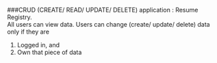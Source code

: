 ###CRUD (CREATE/ READ/ UPDATE/ DELETE) application : Resume Registry.   
All users can view data. Users can change (create/ update/ delete) data only if they are 
  1. Logged in, and
  2. Own that piece of data
